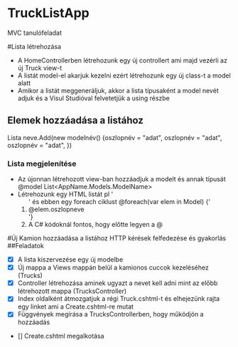 # TruckListApp
MVC tanulófeladat

#Lista létrehozása
- A HomeControllerben létrehozunk egy új controllert ami majd vezérli az új Truck view-t
- A listát model-el akarjuk kezelni ezért létrehozunk egy új class-t a model alatt
- Amikor a listát meggeneráljuk, akkor a lista típusaként a model nevét adjuk és a Visul Studióval felvetetjük a using részbe

## Elemek hozzáadása a listához
Lista neve.Add(new modelnév() {oszlopnév = "adat", oszlopnév = "adat", oszlopnév = "adat", })


### Lista megjelenítése
- Az újonnan létrehozott view-ban hozzáadjuk a modelt és annak típusát @model List<AppName.Models.ModelName>
- Létrehozunk egy HTML listát pl '<ol>' és ebben egy foreach ciklust @foreach(var elem in Model) {'<li>@elem.oszlopneve</li>'}
- A C# kódoknál fontos, hogy előtte legyen a @

#Új Kamion hozzáadása a listához
HTTP kérések felfedezése és gyakorlás
##Feladatok
- [x] A lista kiszervezése egy új modelbe
- [x] Új mappa a Views mappán belül a kamionos cuccok kezeléséhez (Trucks)
- [x] Controller létrehozása aminek ugyazt a nevet kell adni mint az előbb létrehozott mappa (TrucksController)
- [x] Index oldalként átmozgatjuk a régi Truck.cshtml-t és elhejezünk rajta egy linket ami a Create.cshtml-re mutat
- [x] Függvények megírása a TrucksControllerben, hogy működjön a hozzáadás
- [] Create.cshtml megalkotása